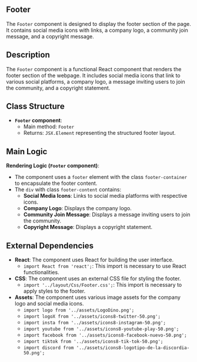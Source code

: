 ## Footer

The `Footer` component is designed to display the footer section of the page. It contains social media icons with links, a company logo, a community join message, and a copyright message.

## Description

The `Footer` component is a functional React component that renders the footer section of the webpage. It includes social media icons that link to various social platforms, a company logo, a message inviting users to join the community, and a copyright statement.

## Class Structure

- **`Footer` component**:
  - Main method: `Footer`
  - Returns: `JSX.Element` representing the structured footer layout.

## Main Logic

**Rendering Logic (`Footer` component)**:
  - The component uses a `footer` element with the class `footer-container` to encapsulate the footer content.
  - The `div` with class `footer-content` contains:
    - **Social Media Icons**: Links to social media platforms with respective icons.
    - **Company Logo**: Displays the company logo.
    - **Community Join Message**: Displays a message inviting users to join the community.
    - **Copyright Message**: Displays a copyright statement.

## External Dependencies

- **React**: The component uses React for building the user interface.
  - `import React from 'react';`: This import is necessary to use React functionalities.
- **CSS**: The component uses an external CSS file for styling the footer.
  - `import '../layout/Css/Footer.css';`: This import is necessary to apply styles to the footer.
- **Assets**: The component uses various image assets for the company logo and social media icons.
  - `import logo from '../assets/LogoDino.png';`
  - `import logoX from '../assets/icons8-twitter-50.png';`
  - `import insta from '../assets/icons8-instagram-50.png';`
  - `import youtube from '../assets/icons8-youtube-play-50.png';`
  - `import facebook from '../assets/icons8-facebook-nuevo-50.png';`
  - `import tiktok from '../assets/icons8-tik-tok-50.png';`
  - `import discord from '../assets/icons8-logotipo-de-la-discordia-50.png';`

